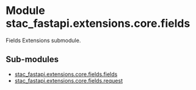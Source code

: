# Module stac_fastapi.extensions.core.fields

Fields Extensions submodule.

## Sub-modules

* [stac_fastapi.extensions.core.fields.fields](fields.md)
* [stac_fastapi.extensions.core.fields.request](request.md)
